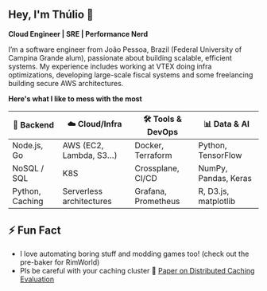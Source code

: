 ## Hey, I'm Thúlio 👋

**Cloud Engineer | SRE | Performance Nerd**

I’m a software engineer from João Pessoa, Brazil (Federal University of Campina Grande alum), passionate about building scalable, efficient systems. My experience includes working at VTEX doing infra optimizations, developing large-scale fiscal systems and some freelancing building secure AWS architectures.

**Here's what I like to mess with the most**

| 🔧 Backend         | ☁️ Cloud/Infra             | 🛠️ Tools & DevOps         | 📊 Data & AI          |
|--------------------|---------------------------|---------------------------|------------------------|
| Node.js, Go        | AWS (EC2, Lambda, S3…)    | Docker, Terraform         | Python, TensorFlow     |
| NoSQL / SQL        | K8S                       | Crossplane, CI/CD         | NumPy, Pandas, Keras   |
| Python,  Caching   | Serverless architectures  | Grafana, Prometheus       | R, D3.js, matplotlib   |

## ⚡ Fun Fact  
- I love automating boring stuff and modding games too! (check out the pre-baker for RimWorld)
- Pls be careful with your caching cluster 📄 [Paper on Distributed Caching Evaluation](https://github.com/Thulio-Carvalho/cache-eval)
